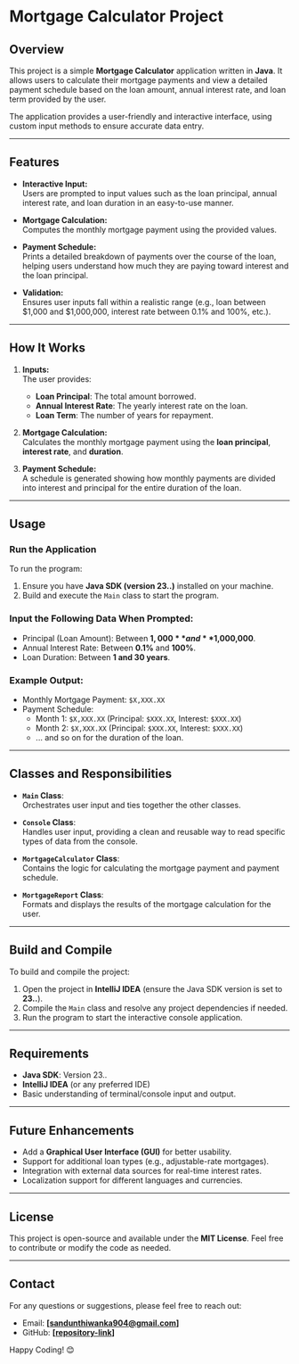 # Mortgage Calculator Project

## Overview

This project is a simple **Mortgage Calculator** application written in **Java**. It allows users to calculate their mortgage payments and view a detailed payment schedule based on the loan amount, annual interest rate, and loan term provided by the user.

The application provides a user-friendly and interactive interface, using custom input methods to ensure accurate data entry.

---

## Features

- **Interactive Input:**  
  Users are prompted to input values such as the loan principal, annual interest rate, and loan duration in an easy-to-use manner.

- **Mortgage Calculation:**  
  Computes the monthly mortgage payment using the provided values.

- **Payment Schedule:**  
  Prints a detailed breakdown of payments over the course of the loan, helping users understand how much they are paying toward interest and the loan principal.

- **Validation:**  
  Ensures user inputs fall within a realistic range (e.g., loan between $1,000 and $1,000,000, interest rate between 0.1% and 100%, etc.).

---

## How It Works

1. **Inputs:**  
   The user provides:
   - **Loan Principal**: The total amount borrowed.
   - **Annual Interest Rate**: The yearly interest rate on the loan.
   - **Loan Term**: The number of years for repayment.

2. **Mortgage Calculation:**  
   Calculates the monthly mortgage payment using the **loan principal**, **interest rate**, and **duration**.

3. **Payment Schedule:**  
   A schedule is generated showing how monthly payments are divided into interest and principal for the entire duration of the loan.

---

## Usage

### Run the Application
To run the program:
1. Ensure you have **Java SDK (version 23..)** installed on your machine.
2. Build and execute the `Main` class to start the program.

### Input the Following Data When Prompted:
- Principal (Loan Amount): Between **$1,000** and **$1,000,000**.
- Annual Interest Rate: Between **0.1%** and **100%**.
- Loan Duration: Between **1 and 30 years**.

### Example Output:
- Monthly Mortgage Payment: `$X,XXX.XX`
- Payment Schedule:
  - Month 1: `$X,XXX.XX` (Principal: `$XXX.XX`, Interest: `$XXX.XX`)
  - Month 2: `$X,XXX.XX` (Principal: `$XXX.XX`, Interest: `$XXX.XX`)
  - ... and so on for the duration of the loan.

---

## Classes and Responsibilities

- **`Main` Class**:  
  Orchestrates user input and ties together the other classes.
  
- **`Console` Class**:  
  Handles user input, providing a clean and reusable way to read specific types of data from the console.
  
- **`MortgageCalculator` Class**:  
  Contains the logic for calculating the mortgage payment and payment schedule.
  
- **`MortgageReport` Class**:  
  Formats and displays the results of the mortgage calculation for the user.

---

## Build and Compile

To build and compile the project:
1. Open the project in **IntelliJ IDEA** (ensure the Java SDK version is set to **23..**).
2. Compile the `Main` class and resolve any project dependencies if needed.
3. Run the program to start the interactive console application.

---

## Requirements

- **Java SDK**: Version 23..
- **IntelliJ IDEA** (or any preferred IDE)
- Basic understanding of terminal/console input and output.

---

## Future Enhancements

- Add a **Graphical User Interface (GUI)** for better usability.
- Support for additional loan types (e.g., adjustable-rate mortgages).
- Integration with external data sources for real-time interest rates.
- Localization support for different languages and currencies.

---

## License

This project is open-source and available under the **MIT License**. Feel free to contribute or modify the code as needed.

---

## Contact

For any questions or suggestions, please feel free to reach out:

- Email: **[sandunthiwanka904@gmail.com]**
- GitHub: **[[repository-link](https://github.com/sandunThiwanka/Mortgage_Calculator)]**

Happy Coding! 😊
